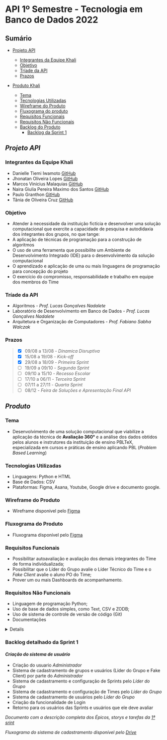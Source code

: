 # API 1º Semestre - Tecnologia em Banco de Dados 2022
##
## Sumário
  * [Projeto API](#projeto-API)
    * [Integrantes da Equipe Khali](#integrantes-da-equipe-khali) 
    * [Objetivo](#objetivo)
    * [Tríade da API](#tríade-da-api)
    * [Prazos](#prazos)
   
  
     
  * [Produto Khali](#descrição-do-produto)
    * [Tema](#tema)
    * [Tecnologias Utilizadas](#tecnologias-utilizadas)
    * [Wireframe do Produto](#wireframe-do-produto)
    * [Fluxograma do produto](#fluxograma-do-produto)
    * [Requisitos Funcionais](#requisitos-funcionais)
    * [Requisitos Não Funcionais](#requisitos-não-funcionais)
    * [Backlog do Produto](#backlog-do-produto)
      * [Backlog da Sprint 1](#backlog-detalhado-da-sprint-1)
    
    
##
## *Projeto API*

### Integrantes da Equipe Khali
* Danielle Tiemi Iwamoto [GitHub](https://github.com/daniiwamoto)
* Jhonatan Oliveira Lopes [GitHub](https://github.com/JhonatanLop)
* Marcos Vinicius Malaquias [GitHub](https://github.com/Incivius)
* Naira Giulia Pereira Maximo dos Santos [GitHub](http://github.com/naira-maximo)
* Paulo Granthon [GitHub](https://github.com/paulo-granthon)
* Tânia de Oliveira Cruz [GitHub](https://github.com/taniacruzz)

### Objetivo
* Atender à necessidade da instituição fictícia e desenvolver uma solução computacional que exercite a capacidade de pesquisa e autodidaxia dos integrantes dos grupos, no que tange:
* A aplicação de técnicas de programação para a construção de algoritmos
* O uso de uma ferramenta que possibilite um Ambiente de Desenvolvimento Integrado (IDE) para o desenvolvimento da solução computacional
* O aprendizado e aplicação de uma ou mais linguagens de programação para concepção do projeto
* O exercício do compromisso, responsabilidade e trabalho em equipe dos membros do Time

### Tríade da API
* Algoritmos - *Prof. Lucas Gonçalves Nadalete*
* Laboratório de Desenvolvimento em Banco de Dados - *Prof. Lucas Gonçalves Nadalete*
* Arquitetura e Organização de Computadores - *Prof. Fabiano Sabha Walczak*

### Prazos
> - [x] 09/08 a 13/08 - *Dinamica Disruptiva*
> - [x] 15/08 a 19/08 - *Kick-off*
> - [x] 29/08 a 18/09 - *Primeira Sprint*
> - [ ] 19/09 a 09/10 - *Segunda Sprint*
> - [ ] 09/10 a 15/10 - *Recesso Escolar*
> - [ ] 17/10 a 06/11 - *Terceira Sprint*
> - [ ] 07/11 a 27/11 - *Quarta Sprint*
> - [ ] 08/12 - *Feira de Soluções e Apresentação Final API*


##
## *Produto*

### Tema 
* Desenvolvimento de uma solução computacional que viabilize a aplicação da técnica de **Avaliação 360°** e a análise dos dados obtidos pelos alunos e instrutores da instituição de ensino PBLTeX, especializada em cursos e práticas de ensino aplicando PBL (*Problem Based Learning*)

### Tecnologias Utilizadas
* Linguagens: Python e HTML
* Base de Dados: CSV
* Plataformas: Figma, Asana, Youtube, Google drive e documento google. 

### Wireframe do Produto
* Wireframe disponível pelo [Figma](https://www.figma.com/file/U1apWrrVuZHbtNIumUgUoo/Api?node-id=56%3A3)

### Fluxograma do Produto
* Fluxograma disponível pelo [Figma](https://www.figma.com/file/Zbj4rKK3oPqUJxCyPc2eLo/Fluxograma-Khali?node-id=0%3A1)

### Requisitos Funcionais
* Possibilitar autoavaliação e avaliação dos demais integrantes do Time de forma individualizada;
* Possibilitar que o Líder do Grupo avalie o Líder Técnico do Time e o *Fake Client* avalie o aluno PO do Time;
* Prover um ou mais Dashboards de acompanhamento.

### Requisitos Não Funcionais
* Linguagem de programação Python;
* Uso de base de dados simples, como Text, CSV e ZODB;
* Uso de sistema de controle de versão de código (Git)
* Documentações

<details>
<h1> Backlog do Produto

<summary> </summary>
<br>
This is how you dropdown.

| USER STORY | PRIORIDADE | SPRINT | 
|------------|------------|:------------:|
| **CRIAÇÃO DO SISTEMA DE CADASTRO DO USUÁRIO E AUTENTICAÇÃO** |
| Como Administrador da instituição, preciso cadastrar os Líderes dos Grupos para que façam login |Essencial| 1
| Como Administrador da instituição, preciso cadastrar os Fake Clients para que façam login |Essencial| 1
| Como Líder do Grupo, preciso criar Times para realizar o cadastro de usuários |Essencial| 1
| Como Líder do Grupo, preciso cadastrar usuários dentro de um Time para que façam login |Essencial| 1
| Como Líder do Grupo, preciso definir a função dos usuário dentro de um Time, que será utilizada como base para suas respectivas permissões |Essencial| 1
| Como Líder do Grupo, preciso criar um cronograma de Sprints dentro do meu grupo, que será a base para os prazos das avaliações |Essencial| 1
| Como Líder do Grupo, terei a funcionalidade de desativar usuários e times para possíveis desligamentos ou finalização do projeto |Desejável| 2
| CRIAÇÃO DO SISTEMA DE AVALIAÇÃO |
| Como Líder do Grupo, avaliarei os Líderes Técnicos do meu grupo conforme requisito funcional |Essencial| 2
| Como Fake Client, avaliarei os POs do meu grupo conforme requisito funcional |Essencial| 2
| Como PO, avaliarei o Líder Técnico, estudantes do meu time e a mim mesmo como requisito funcional |Essencial| 2
| Como Líder Técnico, avaliarei o PO, estudantes do meu time e a mim mesmo como requisito funcional |Essencial| 2
| Como estudante, avaliarei o PO, Líder Técnico, estudantes do meu time e a mim mesmo como requisito funcional |Essencial| 2
| CRIAÇÃO DO SISTEMA DE DASHBOARDS |
| Como Administrador da instituição, preciso ter acesso a um Dashboard para acompanhamento de desempenho dos grupos |Importante| 3
| Como Líder do Grupo, preciso ter acesso ao Dashboard para acompanhamento de desempenho do meu grupo |Importante| 3
| Como Fake Client, preciso ter acesso ao Dashboard para acompanhamento de desempenho do meu grupo |Importante| 3
| Como PO, terei acesso ao meu Dashboard individual e os Dashboards do meu time, para acompanhamento de desempenho |Importante| 4
| Como Líder Técnico, terei acesso ao meu Dashboard individual e aos Dashboards do meu time, para acompanhamento de desempenho |Importante| 4
| Como estudante, terei acesso ao meu Dashboard individual e ao Dashboard geral do time, para acompanhar o meu desempenho |Importante| 4

</details>

### Backlog detalhado da Sprint 1
#### *Criação do sistema de usuário*
* Criação do usuario *Administrador*
* Sistema de cadastramento de grupos e usuários (Líder do Grupo e Fake Client) por parte do *Administrador* 
* Sistema de cadastramento e configuração de Sprints pelo *Líder do Grupo*
* Sistema de cadastramento e configuração de Times pelo *Líder do Grupo*
* Sistema de cadastramento de usuários pelo *Líder do Grupo*
* Criação da funcionalidade de Login
* Retorno para os usuários das Sprints e usuários que ele deve avaliar

*Documento com a descrição completa dos Épicos, storys e tarefas da [1ª srint](https://docs.google.com/document/d/e/2PACX-1vQ7dtt7AMiOUWYHD1UkAYsZ2ibkR9KMMcrm4DGZL1xgrUUiRh0o9ROnhx6awl8EsjuklAxMRILXGxCi/pub)*

*Fluxograma do sistema de cadastramento disponível pelo [Drive](https://drive.google.com/file/d/11j_OIrMpIdoHqzDNnrGinr8TQ7IvanjP/view?usp=sharing)*
